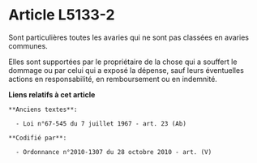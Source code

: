 # Article L5133-2

Sont particulières toutes les avaries qui ne sont pas classées en avaries communes.

Elles sont supportées par le propriétaire de la chose qui a souffert le dommage ou par celui qui a exposé la dépense, sauf
leurs éventuelles actions en responsabilité, en remboursement ou en indemnité.

**Liens relatifs à cet article**

	**Anciens textes**:

	  - Loi n°67-545 du 7 juillet 1967 - art. 23 (Ab)

	**Codifié par**:

	  - Ordonnance n°2010-1307 du 28 octobre 2010 - art. (V)
